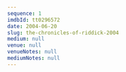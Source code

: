```yaml
---
sequence: 1
imdbId: tt0296572
date: 2004-06-20
slug: the-chronicles-of-riddick-2004
medium: null
venue: null
venueNotes: null
mediumNotes: null
---
```


